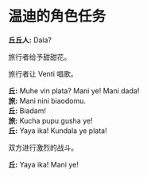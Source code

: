 # 温迪的角色任务

**丘丘人:** Dala?

旅行者给予甜甜花。

旅行者让 Venti 唱歌。

**丘:** Muhe vin plata? Mani ye! Mani dada!  
**旅:** Mani nini biaodomu.  
**丘:** Biadam!  
**旅:** Kucha pupu gusha ye!  
**丘:** Yaya ika! Kundala ye plata! 

双方进行激烈的战斗。

**丘:** Yaya ika! Mani ye!  
